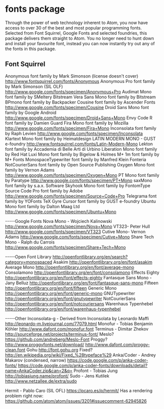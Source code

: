 # fonts package

Through the power of web technology inherent to Atom, you now have access to over 30 of the best and most popular programming fonts. Selected from Font Squirrel, Google Fonts and selected foundries, this package delivers them straight to Atom. You no longer need to hunt down and install your favourite font, instead you can now instantly try out any of the fonts in this package.


## Font Squirrel
Anonymous font family by Mark Simonson (license doesn't cover)
http://www.fontsquirrel.com/fonts/Anonymous
Anonymous Pro font family by Mark Simonson (SIL OLF)
http://www.google.com/fonts/specimen/Anonymous+Pro
Audimat Mono font family by SMeltery
Bitstream Vera Sans Mono font family by Bitstream
BPmono font family by Backpacker
Cousine font family by Ascender Fonts
http://www.google.com/fonts/specimen/Cousine
Droid Sans Mono font family by Google Android
http://www.google.com/fonts/specimen/Droid+Sans+Mono
Envy Code R font family by Damien Guard
Fira Mono font family by Mozilla
http://www.google.com/fonts/specimen/Fira+Mono
Inconsolata font family by Raph Levien
http://www.google.com/fonts/specimen/Inconsolata
Klartext Mono font family by Heimatdesign
LATIN MODERN MONO - GUST e-foundry
http://www.fontsquirrel.com/fonts/Latin-Modern-Mono
Lekton font family by Accademia di Belle Arti di Urbino
Liberation Mono font family by Red Hat
Luxi Mono font family by Bigelow & Holmes
M+ 1m font family by M+ Fonts
MonospaceTypewriter font family by Manfred Klein Fonteria
NotCourierSans font family by Open Source Publishing
Oxygen Mono font family by Vernon Adams
http://www.google.com/fonts/specimen/Oxygen+Mono
PT Mono font family by Paratype
http://www.google.com/fonts/specimen/PT+Mono
saxMono font family by s.a.x. Software
Skyhook Mono font family by FontomType
Source Code Pro font family by Adobe
http://www.google.com/fonts/specimen/Source+Code+Pro
Telegrama font family by YOFonts
TeX Gyre Cursor font family by GUST e-foundry
Ubuntu Mono font family by Dalton Maag Ltd
http://www.google.com/fonts/specimen/Ubuntu+Mono

-----Google Fonts
Nova Mono - Wojciech Kalinowski
http://www.google.com/fonts/specimen/Nova+Mono
VT323- Peter Hull
http://www.google.com/fonts/specimen/VT323
Cutive Mono- Vernon Adams
http://www.google.com/fonts/specimen/Cutive+Mono
Share Tech Mono - Ralph du Carrois
http://www.google.com/fonts/specimen/Share+Tech+Mono

-----Open Font Library
http://openfontlibrary.org/en/search?category=monospaced
Asakim
http://openfontlibrary.org/en/font/asakim
Average Mono
http://openfontlibrary.org/en/font/average-mono
Consolamono
http://openfontlibrary.org/en/font/consolamono
Effects Eighty
http://openfontlibrary.org/en/font/effects-eighty
Fantasque Sans Mono - Jany Belluz
http://openfontlibrary.org/en/font/fantasque-sans-mono
Fifteen
http://openfontlibrary.org/en/font/fifteen
Generic Mono
http://openfontlibrary.org/en/font/generic-mono
GNUTypewriter
http://openfontlibrary.org/en/font/gnutypewriter
NotCourierSans
http://openfontlibrary.org/en/font/notcouriersans
Warenhaus Typenhebel
http://openfontlibrary.org/en/font/warenhaus-typenhebel

-----Other
Inconsolata-g - Derived from Inconsolata by Leonardo Maffi  
http://leonardo-m.livejournal.com/77079.html
Monofur - Tobias Benjamin Köhler
http://www.dafont.com/monofur.font
Terminus - Dimitar Zhekov
http://sourceforge.net/projects/terminus-font/
Meslo?
https://github.com/andreberg/Meslo-Font
Proggy?
http://www.proggyfonts.net/download/
http://www.dafont.com/proggy-clean.font
Gohu
http://font.gohu.org
Fixed?
http://en.wikipedia.org/wiki/Fixed_%28typeface%29
Anka/Coder - Andrey Makarov (condensed, narrow)
https://code.google.com/p/anka-coder-fonts/
https://code.google.com/p/anka-coder-fonts/downloads/detail?name=AnkaCoder.zip&can=2&q=
Profont - Tobias Jung
http://tobiasjung.name/profont/
Sudo - Jens Kutilek
http://www.netzallee.de/extra/sudo

Hermit - Pablo Caro (SIL OFL)
https://pcaro.es/p/hermit/
Has a rendering problem right now:
https://github.com/atom/atom/issues/3201#issuecomment-62945826
